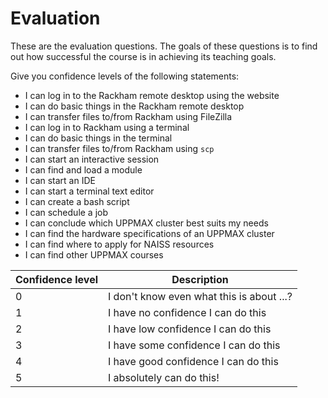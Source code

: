 # Evaluation

These are the evaluation questions.
The goals of these questions is to find out how successful
the course is in achieving its teaching goals.

Give you confidence levels of the following statements:

- I can log in to the Rackham remote desktop using the website
- I can do basic things in the Rackham remote desktop
- I can transfer files to/from Rackham using FileZilla
- I can log in to Rackham using a terminal
- I can do basic things in the terminal
- I can transfer files to/from Rackham using `scp`
- I can start an interactive session
- I can find and load a module
- I can start an IDE
- I can start a terminal text editor
- I can create a bash script
- I can schedule a job
- I can conclude which UPPMAX cluster best suits my needs 
- I can find the hardware specifications of an UPPMAX cluster
- I can find where to apply for NAISS resources
- I can find other UPPMAX courses

Confidence level|Description
----------------|-----------------------------------------
0               |I don't know even what this is about ...?
1               |I have no confidence I can do this
2               |I have low confidence I can do this
3               |I have some confidence I can do this
4               |I have good confidence I can do this
5               |I absolutely can do this!
